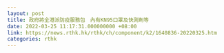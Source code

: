 ```yaml
---
layout: post
title: 政府將全港派防疫服務包　內有KN95口罩及快測劑等
date: 2022-03-25 11:17:31.000000000 +08:00
link: https://news.rthk.hk/rthk/ch/component/k2/1640836-20220325.htm
categories: rthk
---
```



